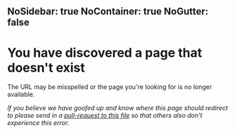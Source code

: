 NoSidebar: true
NoContainer: true
NoGutter: false
---

# You have discovered a page that doesn't exist

The URL may be misspelled or the page you're looking for is no longer available.

_If you believe we have goofed up and know where this page should redirect to please send in a [pull-request to this file](https://github.com/reactiveui/website/blob/main/input/_redirects) so that others also don't experience this error._
